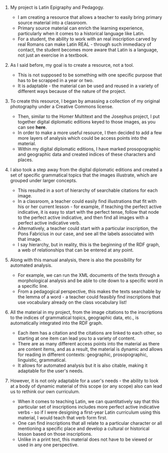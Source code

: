 1. My project is Latin Epigraphy and Pedagogy.  
    - I am creating a resource that allows a teacher to easily bring primary source material into a classroom.  
    - Primary source material can enrich the learning experience, particularly when it comes to a historical language like Latin.  
    - For a student, the ability to work with an real inscription carved by real Romans can make Latin REAL - through such immediacy of contact, the student becomes more aware that Latin is a language, not just an exercise in a textbook.

2.  As I said before, my goal is to create a resource, not a tool.  
    - This is not supposed to be something with one specific purpose that has to be scrapped in a year or two.  
    - It is adaptable - the material can be used and reused in a variety of different ways because of the nature of the project.

3.  To create this resource, I began by amassing a collection of my original photography under a Creative Commons license.  
    - Then, similar to the Homer Multitext and the Josephus project, I put together digital diplomatic editions keyed to those images, as you can see **here**.  
    - In order to make a more useful resource, I then decided to add a few more layers of analysis which could be access points into the material.  
    - Within my digital diplomatic editions, I have marked prosopographic and geographic data and created indices of these characters and places.  

4.  I also took a step away from the digital diplomatic editions and created a set of specific grammatical topics that the images illustrate, which are grouped under larger concepts.  
    - This resulted in a sort of hierarchy of searchable citations for each image.  
    - In a classroom, a teacher could easily find illustrations that fit with his or her current lesson - for example, if teaching the perfect active indicative, it is easy to start with the perfect tense, follow that node to the perfect active indicative, and then find all images with a perfect active indicative verb.  
    - Alternatively, a teacher could start with a particular inscription, the Pons Fabricius in our case, and see all the labels associated with that image.  
    - I say hierarchy, but in reality, this is the beginning of the RDF graph, a web of relationships that can be entered at any point.

5.  Along with this manual analysis, there is also the possibility for automated analysis.  
    - For example, we can run the XML documents of the texts through a morphological analysis and be able to cite down to a specific word in a specific line.  
    - From a pedagogical perspective, this makes the texts searchable by the lemma of a word - a teacher could feasibly find inscriptions that use vocabulary already on the class vocabulary list!

6.  All the material in my project, from the image citations to the inscriptions to the indices of grammatical topics, geographic data, etc., is automatically integrated into the RDF graph.  
    - Each item has a citation and the citations are linked to each other, so starting at one item can lead you to a variety of content.  
    - There are as many different access points into the material as there are content items, and as a result, the material is dynamic and allows for reading in different contexts: geographic, prosopographic, linguistic, grammatical.  
    - It allows for automated analysis but it is also citable, making it adaptable for the user's needs.

7.  However, it is not only adaptable for a user's needs - the ability to look at a body of dynamic material of this scope (or any scope) also can lead us to rethink our own curriculum.  
    - When it comes to teaching Latin, we can quantitatively say that this particular set of inscriptions includes more perfect active indicative verbs - so if I were designing a first-year Latin curriculum using this material, I would teach that verb form first.  
    - One can find inscriptions that all relate to a particular character or all mentioning a specific place and develop a cultural or historical lesson based on those inscriptions.  
    - Unlike in a print text, this material does not have to be viewed or used in any one perspective.
